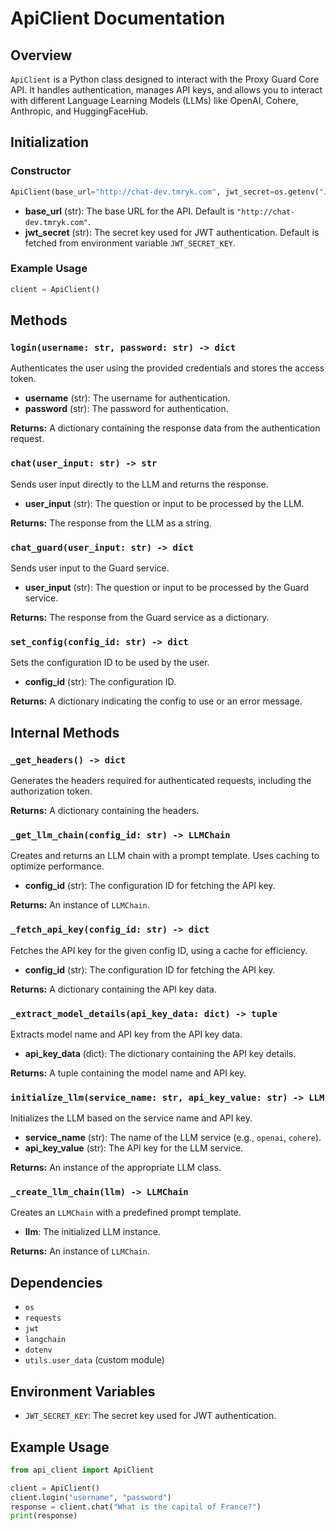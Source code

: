 
# ApiClient Documentation

## Overview

`ApiClient` is a Python class designed to interact with the Proxy Guard Core API. It handles authentication, manages API keys, and allows you to interact with different Language Learning Models (LLMs) like OpenAI, Cohere, Anthropic, and HuggingFaceHub.

## Initialization

### Constructor

```python
ApiClient(base_url="http://chat-dev.tmryk.com", jwt_secret=os.getenv("JWT_SECRET_KEY"))
```

- **base_url** (str): The base URL for the API. Default is `"http://chat-dev.tmryk.com"`.
- **jwt_secret** (str): The secret key used for JWT authentication. Default is fetched from environment variable `JWT_SECRET_KEY`.

### Example Usage

```python
client = ApiClient()
```

## Methods

### `login(username: str, password: str) -> dict`

Authenticates the user using the provided credentials and stores the access token.

- **username** (str): The username for authentication.
- **password** (str): The password for authentication.

**Returns:** A dictionary containing the response data from the authentication request.

### `chat(user_input: str) -> str`

Sends user input directly to the LLM and returns the response.

- **user_input** (str): The question or input to be processed by the LLM.

**Returns:** The response from the LLM as a string.

### `chat_guard(user_input: str) -> dict`

Sends user input to the Guard service.

- **user_input** (str): The question or input to be processed by the Guard service.

**Returns:** The response from the Guard service as a dictionary.

### `set_config(config_id: str) -> dict`

Sets the configuration ID to be used by the user.

- **config_id** (str): The configuration ID.

**Returns:** A dictionary indicating the config to use or an error message.

## Internal Methods

### `_get_headers() -> dict`

Generates the headers required for authenticated requests, including the authorization token.

**Returns:** A dictionary containing the headers.

### `_get_llm_chain(config_id: str) -> LLMChain`

Creates and returns an LLM chain with a prompt template. Uses caching to optimize performance.

- **config_id** (str): The configuration ID for fetching the API key.

**Returns:** An instance of `LLMChain`.

### `_fetch_api_key(config_id: str) -> dict`

Fetches the API key for the given config ID, using a cache for efficiency.

- **config_id** (str): The configuration ID for fetching the API key.

**Returns:** A dictionary containing the API key data.

### `_extract_model_details(api_key_data: dict) -> tuple`

Extracts model name and API key from the API key data.

- **api_key_data** (dict): The dictionary containing the API key details.

**Returns:** A tuple containing the model name and API key.

### `initialize_llm(service_name: str, api_key_value: str) -> LLM`

Initializes the LLM based on the service name and API key.

- **service_name** (str): The name of the LLM service (e.g., `openai`, `cohere`).
- **api_key_value** (str): The API key for the LLM service.

**Returns:** An instance of the appropriate LLM class.

### `_create_llm_chain(llm) -> LLMChain`

Creates an `LLMChain` with a predefined prompt template.

- **llm**: The initialized LLM instance.

**Returns:** An instance of `LLMChain`.

## Dependencies

- `os`
- `requests`
- `jwt`
- `langchain`
- `dotenv`
- `utils.user_data` (custom module)

## Environment Variables

- `JWT_SECRET_KEY`: The secret key used for JWT authentication.

## Example Usage

```python
from api_client import ApiClient

client = ApiClient()
client.login("username", "password")
response = client.chat("What is the capital of France?")
print(response)
```

